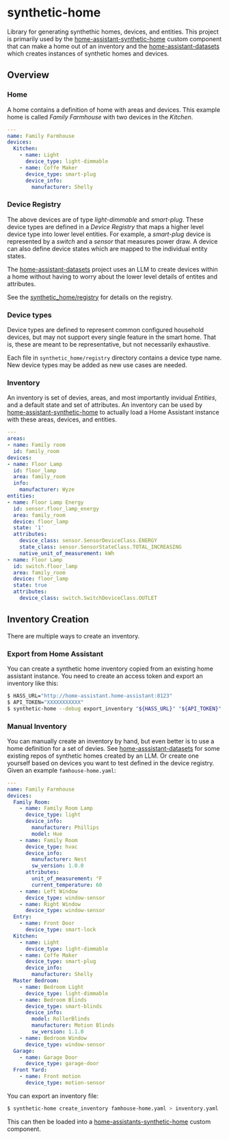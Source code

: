 # synthetic-home

Library for generating synthethic homes, devices, and entities. This project is primarily
used by the [home-assistant-synthetic-home](https://github.com/allenporter/home-assistant-synthetic-home)
custom component that can make a home out of an inventory and the [home-assistant-datasets](https://github.com/allenporter/home-assistant-datasets)
which creates instances of synthetic homes and devices.

## Overview

### Home

A home contains a definition of home with areas and devices. This example home is
called *Family Farmhouse* with two devices in the *Kitchen*.

```yaml
---
name: Family Farmhouse
devices:
  Kitchen:
    - name: Light
      device_type: light-dimmable
    - name: Coffe Maker
      device_type: smart-plug
      device_info:
        manufacturer: Shelly
```

### Device Registry

The above devices are of type *light-dimmable* and *smart-plug*. These device types
are defined in a *Device Registry* that maps a higher level device type into lower
level entities. For example, a *smart-plug* device is represented by a *switch*
and a *sensor* that measures power draw. A device can also define device states
which are mapped to the individual entity states.

The [home-assistant-datasets](https://github.com/allenporter/home-assistant-datasets) project
uses an LLM to create devices within a home without having to worry about the lower
level details of entites and attributes.

See the [synthetic_home/registry](synthetic_home/registry) for details on the registry.

### Device types

Device types are defined to represent common configured household devices,
but may not support every single feature in the smart home. That is, these
are meant to be representative, but not necessarily exhaustive.

Each file in `synthetic_home/registry` directory contains a device type name. New device
types may be added as new use cases are needed.

### Inventory

An inventory is set of devies, areas, and most importantly invidual *Entities*, and a default state and set of attributes.  An inventory can be used by [home-assistant-synthetic-home](https://github.com/allenporter/home-assistant-synthetic-home) to actually load a Home Assistant instance with these
areas, devices, and entities.

```yaml
---
areas:
- name: Family room
  id: family_room
devices:
- name: Floor Lamp
  id: floor_lamp
  area: family_room
  info:
    manufacturer: Wyze
entities:
- name: Floor Lamp Energy
  id: sensor.floor_lamp_energy
  area: family_room
  device: floor_lamp
  state: '1'
  attributes:
    device_class: sensor.SensorDeviceClass.ENERGY
    state_class: sensor.SensorStateClass.TOTAL_INCREASING
    native_unit_of_measurement: kWh
- name: Floor Lamp
  id: switch.floor_lamp
  area: family_room
  device: floor_lamp
  state: true
  attributes:
    device_class: switch.SwitchDeviceClass.OUTLET
```

## Inventory Creation

There are multiple ways to create an inventory.

### Export from Home Assistant

You can create a synthetic home inventory copied from an existing home assistant
instance. You need to create an access token and export an inventory like this:

```bash
$ HASS_URL="http://home-assistant.home-assistant:8123"
$ API_TOKEN="XXXXXXXXXXX"
$ synthetic-home --debug export_inventory "${HASS_URL}" "${API_TOKEN}" > inventory.yaml
```

### Manual Inventory

You can manually create an inventory by hand, but even better is to use a home definition
for a set of devies. See [home-asssistant-datasets](https://github.com/allenporter/home-assistant-datasets)
for some existing repos of synthetic homes created by an LLM. Or create one yourself based on
devices you want to test defined in the device registry. Given an example `famhouse-home.yaml`:

```yaml
---
name: Family Farmhouse
devices:
  Family Room:
    - name: Family Room Lamp
      device_type: light
      device_info:
        manufacturer: Phillips
        model: Hue
    - name: Family Room
      device_type: hvac
      device_info:
        manufacturer: Nest
        sw_version: 1.0.0
      attributes:
        unit_of_measurement: °F
        current_temperature: 60
    - name: Left Window
      device_type: window-sensor
    - name: Right Window
      device_type: window-sensor
  Entry:
    - name: Front Door
      device_type: smart-lock
  Kitchen:
    - name: Light
      device_type: light-dimmable
    - name: Coffe Maker
      device_type: smart-plug
      device_info:
        manufacturer: Shelly
  Master Bedroom:
    - name: Bedroom Light
      device_type: light-dimmable
    - name: Bedroom Blinds
      device_type: smart-blinds
      device_info:
        model: RollerBlinds
        manufacturer: Motion Blinds
        sw_version: 1.1.0
    - name: Bedroom Window
      device_type: window-sensor
  Garage:
    - name: Garage Door
      device_type: garage-door
  Front Yard:
    - name: Front motion
      device_type: motion-sensor
```

You can export an inventory file:

```bash
$ synthetic-home create_inventory famhouse-home.yaml > inventory.yaml
```

This can then be loaded into a [home-assistants-synthetic-home](https://github.com/allenporter/home-assistant-synthetic-home/) custom component.
